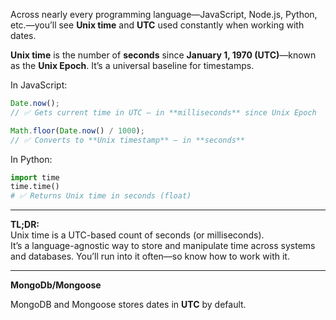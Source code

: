 Across nearly every programming language—JavaScript, Node.js, Python, etc.—you’ll see **Unix time** and **UTC** used constantly when working with dates.

**Unix time** is the number of **seconds** since **January 1, 1970 (UTC)**—known as the **Unix Epoch**. It’s a universal baseline for timestamps.

In JavaScript:

```js
Date.now(); 
// ✅ Gets current time in UTC — in **milliseconds** since Unix Epoch

Math.floor(Date.now() / 1000); 
// ✅ Converts to **Unix timestamp** — in **seconds**
```

In Python:

```python
import time
time.time()  
# ✅ Returns Unix time in seconds (float)
```

---

**TL;DR:**  
Unix time is a UTC-based count of seconds (or milliseconds).  
It’s a language-agnostic way to store and manipulate time across systems and databases. You’ll run into it often—so know how to work with it.


---

**MongoDb/Mongoose**

MongoDB and Mongoose stores dates in **UTC** by default.

